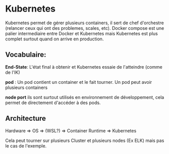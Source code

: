# Kubernetes

Kubernetes permet de gérer plusieurs containers, il sert de chef d'orchestre (relancer ceux qui ont des problemes, scales, etc). Docker compose est une palier intermediaire entre Docker et Kubernetes mais Kubernetes est plus complet surtout quand on arrive en production.

## Vocabulaire:

**End-State**: L'état final à obtenir et Kubernetes essaie de l'atteindre (comme de l'IK)

**pod** : Un pod contient un container et le fait tourner. Un pod peut avoir plusieurs containers

**node port** ils sont surtout utilisés en environnement de développement, cela permet de directement d'accéder à des pods.

## Architecture

Hardware => OS => (WSL?) => Container Runtime => Kubernetes

Cela peut tourner sur plusieurs Cluster et plusieurs nodes (Ex ELK) mais pas le cas de l'exemple.
